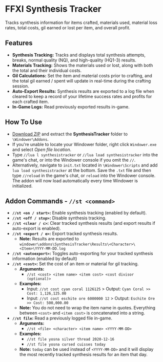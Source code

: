 # FFXI Synthesis Tracker
Tracks synthesis information for items crafted, materials used, material loss rates, total costs, gil earned or lost per item, and overall profit.

## Features
- **Synthesis Tracking:** Tracks and displays total synthesis attempts, breaks, normal quality (NQ), and high-quality (HQ1-3) results.
- **Materials Tracking:** Shows the materials used or lost, along with both the total and their individual costs.
- **Gil Calculations:** Set the item and material costs prior to crafting, and the total gil earned / spent will update in real-time during the crafting session.
- **Auto-Export Results:** Synthesis results are exported to a log file when cleared to keep a record of your lifetime success rates and profits for each crafted item.
- **In-Game Logs:** Read previously exported results in-game.

## How To Use
- [Download ZIP](https://github.com/Yosna/FFXI-Synthesis-Tracker/archive/refs/heads/main.zip) and extract the **SynthesisTracker** folder to `\Windower\Addons`.
- If you're unable to locate your Windower folder, right click `Windower.exe` and select *Open file location*.
- Type `//lua l synthesistracker` or `//lua load synthesistracker` into the game's chat, or into the Windower console if you omit the `//`.
- Alternatively, navigate to `init.txt` located in `\Windower\Scripts` and add `lua load synthesistracker` at the bottom. Save the `.txt` file and then type `//reload` in the game's chat, or `reload` into the Windower console. The addon will now load automatically every time Windower is initialized.

## Addon Commands - `//st <command>`
- **`//st <on / start>`:** Enable synthesis tracking (enabled by default).
- **`//st <off / stop>`:** Disable synthesis tracking.
- **`//st <clear / c>`:** Clear tracked synthesis results (and export results if auto-export is enabled).
- **`//st <export / e>`:** Export tracked synthesis results.
  - **Note:** Results are exported to `windower\addons\SynthesisTracker\Results\<Character>\<Item>\YYYY-MM-DD.log`
- **`//st <autoexport>`:** Toggles auto-exporting for your tracked synthesis information (enabled by default)
- **`//st <cost>`:** Set the cost of an item or material for gil tracking. 
  - **Arguments:** 
    - `//st <cost> <item name> <item cost> <cost divisor (optional)>`
  - **Examples:** 
    - Input: `//st cost cyan coral 1126125` > Output: `Cyan Coral >> Cost: 1,126,125.00` 
    - Input: `//st cost eschite ore 6000000 12` > Output: `Eschite Ore >> Cost: 500,000.00`
  - **Note:** You do not need to wrap the item name in quotes. Everything between `<cost>` and `<item cost>` is concatenated into a string.
- **`//st file`:** Read a previously logged file in-game. 
  - **Arguments:**
    - `//st <file> <character> <item name> <YYYY-MM-DD>`
  - **Examples:**
    - `//st file yosna silver thread 2020-12-16`
    - `//st file yosna cursed cuisses today`
  - **Note:** `today` can be used instead of `<YYYY-MM-DD>` and it will display the most recently tracked synthesis results for an item that day.
